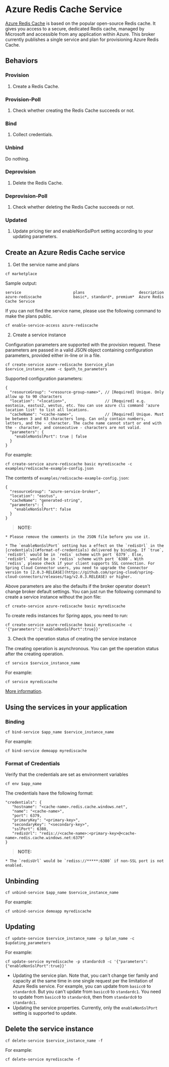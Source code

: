 # Azure Redis Cache Service

[Azure Redis Cache](https://azure.microsoft.com/en-us/services/cache/) is based on the popular open-source Redis cache. It gives you access to a secure, dedicated Redis cache, managed by Microsoft and accessible from any application within Azure. This broker currently publishes a single service and plan for provisioning Azure Redis Cache.

## Behaviors

### Provision

  1. Create a Redis Cache.

### Provision-Poll

  1. Check whether creating the Redis Cache succeeds or not.

### Bind

  1. Collect credentials.

### Unbind

  Do nothing.

### Deprovision

  1. Delete the Redis Cache.

### Deprovision-Poll

  1. Check whether deleting the Redis Cache succeeds or not.

### Updated

  1. Update pricing tier and enableNonSslPort setting according to your updating parameters.

## Create an Azure Redis Cache service

1. Get the service name and plans

  ```
  cf marketplace
  ```

  Sample output:

  ```
  service                       plans                        description
  azure-rediscache              basic*, standard*, premium*  Azure Redis Cache Service
  ```

  If you can not find the service name, please use the following command to make the plans public.

  ```
  cf enable-service-access azure-rediscache
  ```

2. Create a service instance

  Configuration parameters are supported with the provision request. These parameters are passed in a valid JSON object containing configuration parameters, provided either in-line or in a file.

  ```
  cf create-service azure-rediscache $service_plan $service_instance_name -c $path_to_parameters
  ```

  Supported configuration parameters:

  ```
  {
    "resourceGroup": "<resource-group-name>", // [Required] Unique. Only allow up to 90 characters
    "location": "<location>",                 // [Required] e.g. eastasia, eastus2, westus, etc. You can use azure cli command 'azure location list' to list all locations.
    "cacheName": "<cache-name>",              // [Required] Unique. Must be between 3 and 63 characters long. Can only contain numbers, letters, and the - character. The cache name cannot start or end with the - character, and consecutive - characters are not valid.
    "parameters": {
      "enableNonSslPort": true | false
    }
  }
  ```

  For example:

  ```
  cf create-service azure-rediscache basic myrediscache -c examples/rediscache-example-config.json
  ```

  The contents of `examples/rediscache-example-config.json`:

  ```
  {
    "resourceGroup": "azure-service-broker",
    "location": "eastus",
    "cacheName": "generated-string",
    "parameters": {
      "enableNonSslPort": false
    }
  }
  ```

  >**NOTE:**

    * Please remove the comments in the JSON file before you use it.

    * The `enableNonSslPort` setting has a effect on the `redisUrl` in the [credentials](#format-of-credentials) delivered by binding. If `true`, `redisUrl` would be in `redis` scheme with port `6379`. Else, `redisUrl` would be in `rediss` scheme with port `6380`. With `rediss`, please check if your client supports SSL connection. For Spring Cloud Connector users, you need to upgrade the Connector version to [2.0.3-RELEASE](https://github.com/spring-cloud/spring-cloud-connectors/releases/tag/v2.0.3.RELEASE) or higher.

  Above parameters are also the defaults if the broker operator doesn't change broker default settings. You can just run the following command to create a service instance without the json file:

  ```
  cf create-service azure-rediscache basic myrediscache
  ```

  To create redis instances for Spring apps, you need to run:

  ```
  cf create-service azure-rediscache basic myrediscache -c '{"parameters":{"enableNonSslPort":true}}'
  ```

3. Check the operation status of creating the service instance

  The creating operation is asynchronous. You can get the operation status after the creating operation.

  ```
  cf service $service_instance_name
  ```

  For example:

  ```
  cf service myrediscache
  ```

[More information](http://docs.cloudfoundry.org/devguide/services/managing-services.html#create).

## Using the services in your application

### Binding

  ```
  cf bind-service $app_name $service_instance_name
  ```

  For example:

  ```
  cf bind-service demoapp myrediscache
  ```

### Format of Credentials

  Verify that the credentials are set as environment variables

  ```
  cf env $app_name
  ```

  The credentials have the following format:

  ```
  "credentials": {
     "hostname": "<cache-name>.redis.cache.windows.net",
     "name": "<cache-name>",
     "port": 6379,
     "primaryKey": "<primary-key>",
     "secondaryKey": "<secondary-key>",
     "sslPort": 6380,
     "redisUrl": "redis://<cache-name>:<primary-key>@<cache-name>.redis.cache.windows.net:6379"
  }
  ```

  >**NOTE:**

    * The `redisUrl` would be `rediss://*****:6380` if non-SSL port is not enabled.

## Unbinding

  ```
  cf unbind-service $app_name $service_instance_name
  ```

  For example:

  ```
  cf unbind-service demoapp myrediscache
  ```

## Updating

  ```
  cf update-service $service_instance_name -p $plan_name -c $updating_parameters
  ```
  For example:

  ```
  cf update-service myrediscache -p standardc0 -c '{"parameters":{"enableNonSslPort":true}}'
  ```

  * Updating the service plan.
    Note that, you can't change tier family and capacity at the same time in one single request per the limitation of Azure Redis service. For example, you can update from `basicc0` to `standardc0`. But you can't update from `basicc0` to `standardc1`. You need to update from `basicc0` to `standardc0`, then from `standardc0` to `standardc1`.
  * Updating the service properties.
    Currently, only the `enableNonSslPort` setting is supported to update.

## Delete the service instance

  ```
  cf delete-service $service_instance_name -f
  ```

  For example:

  ```
  cf delete-service myrediscache -f
  ```
